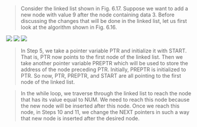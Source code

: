 
 > Consider the linked list shown in Fig. 6.17. Suppose we want to add a new node with value 9 after 
the node containing data 3. Before discussing the changes that will be done in the linked list, let 
us first look at the algorithm shown in Fig. 6.16.
 

 <img src = "/DSA-Using-C/image/list/14.png"> 

 <img src = "/DSA-Using-C/image/list/15.png"> 

 <img src = "/DSA-Using-C/image/list/16.png"> 

 > In Step 5, we take a pointer variable PTR and initialize it with START. That is, PTR now points to 
the first node of the linked list. Then we take another pointer variable PREPTR which will be used 
to store the address of the node preceding PTR. Initially, PREPTR is initialized to PTR. So now, PTR, 
PREPTR, and START are all pointing to the first node of the linked list.
 

 > In the while loop, we traverse through the linked list to reach the node that has its value equal 
to NUM. We need to reach this node because the new node will be inserted after this node. Once 
we reach this node, in Steps 10 and 11, we change the NEXT pointers in such a way that new node 
is inserted after the desired node.
 
